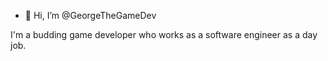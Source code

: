 - 👋 Hi, I’m @GeorgeTheGameDev

I'm a budding game developer who works as a software engineer as a day job.

<!---
GeorgeTheGameDev/GeorgeTheGameDev is a ✨ special ✨ repository because its `README.md` (this file) appears on your GitHub profile.
You can click the Preview link to take a look at your changes.
--->
